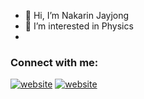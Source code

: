 - 👋 Hi, I’m Nakarin Jayjong
- 👀 I’m interested in Physics
- 
### Connect with me:

[![website](./img/linkedin-light.svg)](https://www.linkedin.com/in/nakarin-jayjong-26b963207/)
[![website](./img/linkedin-dark.svg)](https://www.linkedin.com/in/nakarin-jayjong-26b963207/)
&nbsp;&nbsp;
